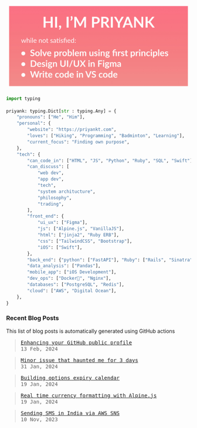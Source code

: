 <img src="https://github.com/priyankt/priyankt/blob/main/profile-header.jpg" alt="Priyank GitHub profile README header image">

```python
import typing

priyank: typing.Dict[str : typing.Any] = {
    "pronouns": ["He", "Him"],
    "personal": {
        "website": "https://priyankt.com",
        "loves": ["Hiking", "Programming", "Badminton", "Learning"],
        "current_focus": "Finding own purpose",
    },
    "tech": {
        "can_code_in": ["HTML", "JS", "Python", "Ruby", "SQL", "Swift"],
        "can_discuss": [
            "web dev",
            "app dev",
            "tech",
            "system architucture",
            "philosophy",
            "trading",
        ],
        "front_end": {
            "ui_ux": ["Figma"],
            "js": ["Alpine.js", "VanillaJS"],
            "html": ["jinja2", "Ruby ERB"],
            "css": ["TailwindCSS", "Bootstrap"],
            "iOS": ["Swift"],
        },
        "back_end": {"python": ["FastAPI"], "Ruby": ["Rails", "Sinatra"]},
        "data_analysis": ["Pandas"],
        "mobile_app": ["iOS Development"],
        "dev_ops": ["Docker🐳", "Nginx"],
        "databases": ["PostgreSQL", "Redis"],
        "cloud": ["AWS", "Digital Ocean"],
    },
}
```
### Recent Blog Posts
This list of blog posts is automatically generated using GitHub actions

<!-- BLOG_START -->
><samp>[Enhancing your GitHub public profile](https://priyankt.github.io/posts/enhancing-github-public-profile/)</samp><br>
><samp>13 Feb, 2024</samp>

><samp>[Minor issue that haunted me for 3 days](https://priyankt.github.io/posts/fastapi-query-param-caching-issue/)</samp><br>
><samp>31 Jan, 2024</samp>

><samp>[Building options expiry calendar](https://priyankt.github.io/posts/building-expiry-calendar/)</samp><br>
><samp>19 Jan, 2024</samp>

><samp>[Real time currency formatting with Alpine.js](https://priyankt.github.io/posts/real-time-currency-formatting-alpine-js/)</samp><br>
><samp>19 Jan, 2024</samp>

><samp>[Sending SMS in India via AWS SNS](https://priyankt.github.io/posts/sending-sms-aws-sns/)</samp><br>
><samp>10 Nov, 2023</samp>
<!-- BLOG_END -->
